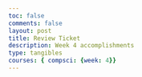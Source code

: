 ```yaml
---
toc: false
comments: false
layout: post
title: Review Ticket
description: Week 4 accomplishments
type: tangibles
courses: { compsci: {week: 4}}
---
```



